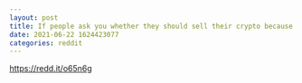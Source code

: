 ```yaml
--- 
layout: post 
title: If people ask you whether they should sell their crypto because of China FUD, what do you say? 
date: 2021-06-22 1624423077 
categories: reddit 
--- 
```

https://redd.it/o65n6g